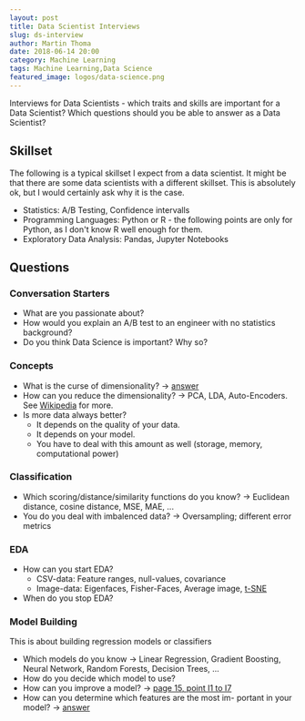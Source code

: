 ```yaml
---
layout: post
title: Data Scientist Interviews
slug: ds-interview
author: Martin Thoma
date: 2018-06-14 20:00
category: Machine Learning
tags: Machine Learning,Data Science
featured_image: logos/data-science.png
---
```

Interviews for Data Scientists - which traits and skills are important for a
Data Scientist? Which questions should you be able to answer as a Data
Scientist?


## Skillset

The following is a typical skillset I expect from a data scientist. It might be
that there are some data scientists with a different skillset. This is
absolutely ok, but I would certainly ask why it is the case.

* Statistics: A/B Testing, Confidence intervalls
* Programming Languages: Python or R - the following points are only for
  Python, as I don't know R well enough for them.
* Exploratory Data Analysis: Pandas, Jupyter Notebooks


## Questions

### Conversation Starters

* What are you passionate about?
* How would you explain an A/B test to an engineer with no statistics background?
* Do you think Data Science is important? Why so?


### Concepts

* What is the curse of dimensionality? → [answer](https://martin-thoma.com/curse-of-dimensionality/)
* How can you reduce the dimensionality? → PCA, LDA, Auto-Encoders. See [Wikipedia](https://en.wikipedia.org/wiki/Dimensionality_reduction) for more.
* Is more data always better?
    * It depends on the quality of your data.
    * It depends on your model.
    * You have to deal with this amount as well (storage, memory, computational power)


### Classification

* Which scoring/distance/similarity functions do you know? → Euclidean distance, cosine distance, MSE, MAE, ...
* You do you deal with imbalenced data? → Oversampling; different error metrics


### EDA

* How can you start EDA?
    * CSV-data: Feature ranges, null-values, covariance
    * Image-data: Eigenfaces, Fisher-Faces, Average image, [t-SNE](https://ml4a.github.io/guides/ImageTSNEViewer/)
* When do you stop EDA?


### Model Building

This is about building regression models or classifiers

* Which models do you know → Linear Regression, Gradient Boosting, Neural Network, Random Forests, Decision Trees, ...
* How do you decide which model to use?
* How can you improve a model? → [page 15, point I1 to I7](https://arxiv.org/pdf/1707.09725.pdf)
* How can you determine which features are the most im- portant in your model? → [answer](https://martin-thoma.com/feature-importance/)
